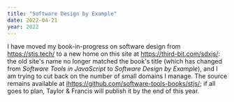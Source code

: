 ```yaml
---
title: "Software Design by Example"
date: 2022-04-21
year: 2022
---
```


I have moved my book-in-progress on software design from https://stjs.tech/
to a new home on this site at <https://third-bit.com/sdxjs/>:
the old site's name no longer matched the book's title
(which has changed from *Software Tools in JavaScript* to *Software Design by Example*),
and I am trying to cut back on the number of small domains I manage.
The source remains available at <ihttps://github.com/software-tools-books/stjs/>;
if all goes to plan,
Taylor & Francis will publish it by the end of this year.

